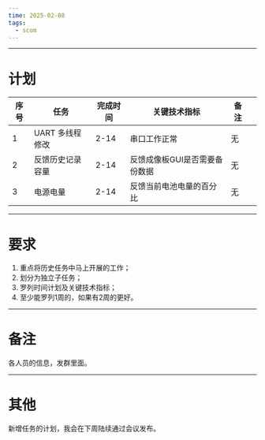 ```yaml
---
time: 2025-02-08
tags:
  - scom
---
```

 --- 
# 计划

| 序号  | 任务         | 完成时间 | 关键技术指标           | 备注  |     |
| --- | ---------- | ---- | ---------------- | --- | --- |
| 1   | UART 多线程修改 | 2-14 | 串口工作正常           | 无   |     |
| 2   | 反馈历史记录容量   | 2-14 | 反馈成像板GUI是否需要备份数据 | 无   |     |
| 3   | 电源电量       | 2-14 | 反馈当前电池电量的百分比     | 无   |     |

--- 
# 要求
1. 重点将历史任务中马上开展的工作；
2. 划分为独立子任务；
3. 罗列时间计划及关键技术指标；
4. 至少能罗列1周的，如果有2周的更好。

--- 
# 备注
各人员的信息，发群里面。

--- 
# 其他
新增任务的计划，我会在下周陆续通过会议发布。
